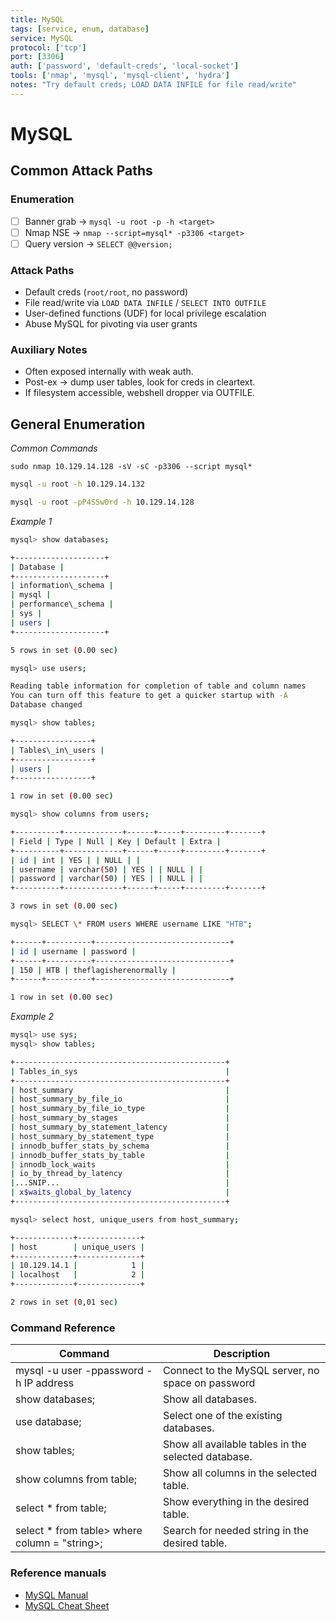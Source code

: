 ```yaml
---
title: MySQL
tags: [service, enum, database]
service: MySQL
protocol: ['tcp']
port: [3306]
auth: ['password', 'default-creds', 'local-socket']
tools: ['nmap', 'mysql', 'mysql-client', 'hydra']
notes: "Try default creds; LOAD DATA INFILE for file read/write"
---
```


# MySQL

## Common Attack Paths

### Enumeration
- [ ] Banner grab → `mysql -u root -p -h <target>`
- [ ] Nmap NSE → `nmap --script=mysql* -p3306 <target>`
- [ ] Query version → `SELECT @@version;`

### Attack Paths
- Default creds (`root/root`, no password)
- File read/write via `LOAD DATA INFILE` / `SELECT INTO OUTFILE`
- User-defined functions (UDF) for local privilege escalation
- Abuse MySQL for pivoting via user grants

### Auxiliary Notes
- Often exposed internally with weak auth.
- Post-ex → dump user tables, look for creds in cleartext.
- If filesystem accessible, webshell dropper via OUTFILE.



## General Enumeration

*Common Commands*

`sudo nmap 10.129.14.128 -sV -sC -p3306 --script mysql*`

```bash
mysql -u root -h 10.129.14.132

mysql -u root -pP4SSw0rd -h 10.129.14.128
```

*Example 1*

```bash
mysql> show databases;

+--------------------+
| Database |
+--------------------+
| information\_schema |
| mysql |
| performance\_schema |
| sys |
| users |
+--------------------+

5 rows in set (0.00 sec)

mysql> use users;

Reading table information for completion of table and column names
You can turn off this feature to get a quicker startup with -A
Database changed

mysql> show tables;

+-----------------+
| Tables\_in\_users |
+-----------------+
| users |
+-----------------+

1 row in set (0.00 sec)

mysql> show columns from users;

+----------+-------------+------+-----+---------+-------+
| Field | Type | Null | Key | Default | Extra |
+----------+-------------+------+-----+---------+-------+
| id | int | YES | | NULL | |
| username | varchar(50) | YES | | NULL | |
| password | varchar(50) | YES | | NULL | |
+----------+-------------+------+-----+---------+-------+

3 rows in set (0.00 sec)

mysql> SELECT \* FROM users WHERE username LIKE "HTB";

+------+----------+------------------------------+
| id | username | password |
+------+----------+------------------------------+
| 150 | HTB | theflagisherenormally |
+------+----------+------------------------------+

1 row in set (0.00 sec)
```

*Example 2*

```bash
mysql> use sys;
mysql> show tables;

+-----------------------------------------------+
| Tables_in_sys                                 |
+-----------------------------------------------+
| host_summary                                  |
| host_summary_by_file_io                       |
| host_summary_by_file_io_type                  |
| host_summary_by_stages                        |
| host_summary_by_statement_latency             |
| host_summary_by_statement_type                |
| innodb_buffer_stats_by_schema                 |
| innodb_buffer_stats_by_table                  |
| innodb_lock_waits                             |
| io_by_thread_by_latency                       |
|...SNIP...                                     |
| x$waits_global_by_latency                     |
+-----------------------------------------------+

mysql> select host, unique_users from host_summary;

+-------------+--------------+
| host        | unique_users |
+-------------+--------------+
| 10.129.14.1 |            1 |
| localhost   |            2 |
+-------------+--------------+

2 rows in set (0,01 sec)
```

### Command Reference


| Command | Description |
| --- |  --- |
| mysql -u user -ppassword -h IP address | Connect to the MySQL server, no space on password |
| show databases; | Show all databases. |
| use database; | Select one of the existing databases. |
| show tables; | Show all available tables in the selected database. |
| show columns from table; | Show all columns in the selected table. |
| select \* from table; | Show everything in the desired table. |
| select \* from table> where column = "string>; | Search for needed string in the desired table. |

### Reference manuals

- [MySQL Manual](https://dev.mysql.com/doc/refman/8.0/en/system-schema.html#:~:text=The%20mysql%20schema%20is%20the,used%20for%20other%20operational%20purposes)
- [MySQL Cheat Sheet](https://www.bytebase.com/reference/mysql/how-to/top-mysql-commands-with-examples/)
